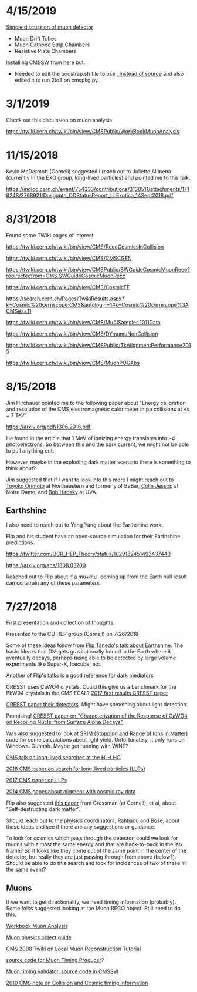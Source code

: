 # 4/15/2019

[Simple discussion of muon detector](http://cms.web.cern.ch/news/muon-detectors)

* Muon Drift Tubes
* Muon Cathode Strip Chambers
* Resistive Plate Chambers

Installing CMSSW from [here](https://twiki.cern.ch/twiki/bin/view/CMSPublic/SDTCMSSW_aptinstaller) but...
* Needed to edit the boostrap.sh file to use [. instead of source](https://stackoverflow.com/questions/13702425/source-command-not-found-in-sh-shell) and also edited it to run 2to3 on cmspkg.py. 


# 3/1/2019

Check out this discussion on muon analysis

https://twiki.cern.ch/twiki/bin/view/CMSPublic/WorkBookMuonAnalysis

# 11/15/2018

Kevin McDermott (Cornell) suggested I reach out to Juliette Alimena (currently in the EXO group, long-lived particles)
and pointed me to this talk. 

https://indico.cern.ch/event/754333/contributions/3130511/attachments/1716248/2768921/Dasgupta_DDStatusReport_LLExotica_14Sept2018.pdf




# 8/31/2018

Found some TWiki pages of interest

https://twiki.cern.ch/twiki/bin/view/CMS/RecoCosmicsInCollision

https://twiki.cern.ch/twiki/bin/view/CMS/CMSCGEN

https://twiki.cern.ch/twiki/bin/view/CMSPublic/SWGuideCosmicMuonReco?redirectedfrom=CMS.SWGuideCosmicMuonReco

https://twiki.cern.ch/twiki/bin/view/CMS/CosmicTF

https://search.cern.ch/Pages/TwikiResults.aspx?k=Cosmic%20cernscope:CMS&autologin=1#k=Cosmic%20cernscope%3ACMS#s=11

https://twiki.cern.ch/twiki/bin/view/CMS/MuAlSamples2011Data

https://twiki.cern.ch/twiki/bin/view/CMS/DYmumuNonCollision

https://twiki.cern.ch/twiki/bin/view/CMSPublic/TkAlignmentPerformance2015

https://twiki.cern.ch/twiki/bin/view/CMS/MuonPOGAbs





# 8/15/2018

Jim Hirchauer pointed me to the following paper about "Energy calibration and resolution of the CMS
electromagnetic calorimeter in pp collisions at √s = 7 TeV"

https://arxiv.org/pdf/1306.2016.pdf

He found in the article that 1 MeV of ionizing energy translates into ~4 photoelectrons. So between this and the dark current, we might not be able to pull anything out. 

However, maybe in the exploding dark matter scenario there is something to think about? 

Jim suggested that if I want to look into this more I might reach out to [Toyoko Orimoto](https://cos.northeastern.edu/faculty/toyoko-orimoto/) at Northeastern and formerly of BaBar, [Colin Jessop](https://physics.nd.edu/people/faculty/colin-jessop/) at Notre Dame, and [Bob Hirosky](http://www.phys.virginia.edu/People/personal.asp?UID=rjh2j) at UVA. 

## Earthshine

I also need to reach out to Yang Yang about the Earthshine work. 

Flip and his student have an open-source simulation for their Earthshine predictions. 

https://twitter.com/UCR_HEP_Theory/status/1029182451493437440

https://arxiv.org/abs/1808.03700

Reached out to Flip about if a mu+mu- coming up from the Earth null result can constrain any of these parameters. 



# 7/27/2018

[First presentation and collection of thoughts](https://docs.google.com/presentation/d/1LyOHGzwgiF10E3C0q6gLm8upLWyqxp-deZCI5n2V9F8/edit?usp=sharing). 

Presented to the CU HEP group (Cornell) on 7/26/2018


Some of these ideas follow from [Flip Tanedo's talk about Earthshine](https://www.slideshare.net/fliptanedo/dark-earthshine).
The basic idea is that DM gets gravitationally bound in the Earth where it eventually decays, perhaps being able to be detected by 
large volume experiments like Super-K, Icecube, etc.

Another of Flip's talks is a good reference for [dark mediators](https://www.slideshare.net/fliptanedo/light-mediators-to-dark-sectors?qid=b65f106b-65c3-470b-bd29-93430ce36f7e&v=&b=&from_search=1)

CRESST uses CaWO4 crystals. Could this give us a benchmark for the PbW04 crystals in the CMS ECAL?
[2017 first results CRESST paper](https://arxiv.org/pdf/1711.07692.pdf)

[CRESST paper their detectors](https://link.springer.com/article/10.1007/s10909-018-1944-x). Might have something
about light detection. 

Promising! [CRESST paper on "Characterization of the Response of CaWO4 on Recoiling Nuclei from Surface Alpha Decays"](https://link.springer.com/article/10.1007/s10909-008-9755-0)

Was also suggested to look at [SRIM (Stopping and Range of Ions in Matter)](https://en.wikipedia.org/wiki/Stopping_and_Range_of_Ions_in_Matter)
code for some calculations about light yield. Unfortunately, it only runs on Windows. Guhhhh. Maybe get
running with WINE?

[CMS talk on long-lived searches at the HL-LHC](https://indico.cern.ch/event/647676/contributions/2757728/attachments/1549730/2434211/LLPSearches_HLHE-LHC2017_31October2017.pdf)

[2018 CMS paper on search for long-lived particles (LLPs)](https://arxiv.org/pdf/1711.09120.pdf)

[2017 CMS paper on LLPs](http://inspirehep.net/record/1609012?ln=en)

[2014 CMS paper about aligment with cosmic ray data](https://arxiv.org/pdf/1403.2286.pdf)

Flip also suggested [this paper](https://arxiv.org/pdf/1712.00455.pdf) from Grossman (at Cornell), et al, about 
"Self-destructing dark matter".

Should reach out to the [physics coordinators](http://home.fnal.gov/~klima/CMS%20MB%20Organigram.pdf), Rahtiaou and Bose,
about these ideas and see if there are any suggestions or guidance. 

To look for cosmics which pass through the detector, could we look for muons with almost the same energy and
that are back-to-back in the lab frame? So it looks like they come out of the same point in the 
center of the detector, but really they are just passing through from above (below?). Should be able to do this 
search and look for incidences of two of these in the same event?

## Muons

If we want to get directionality, we need timing information (probably). Some folks suggested looking at the Muon RECO object. 
Still need to do this. 

[Workbook Muon Analysis](https://twiki.cern.ch/twiki/bin/view/CMSPublic/WorkBookMuonAnalysis)

[Muon physics object guide](https://twiki.cern.ch/twiki/bin/view/CMSPublic/SWGuideMuons)

[CMS 2008 Twiki on Local Muon Reconstruction Tutorial](https://twiki.cern.ch/twiki/bin/view/CMSPublic/SWGuideMuonLocalReco)

[source code for Muon Timing Producer](https://github.com/cms-sw/cmssw/blob/master/RecoMuon/MuonIdentification/plugins/MuonTimingProducer.cc)?

[Muon timing validator, source code in CMSSW](https://github.com/cms-sw/cmssw/blob/master/RecoMuon/MuonIdentification/test/MuonTimingValidator.cc)

[2010 CMS note on Collision and Cosmic timing information](file:///home/bellis/Downloads/IN2010_013.pdf)


